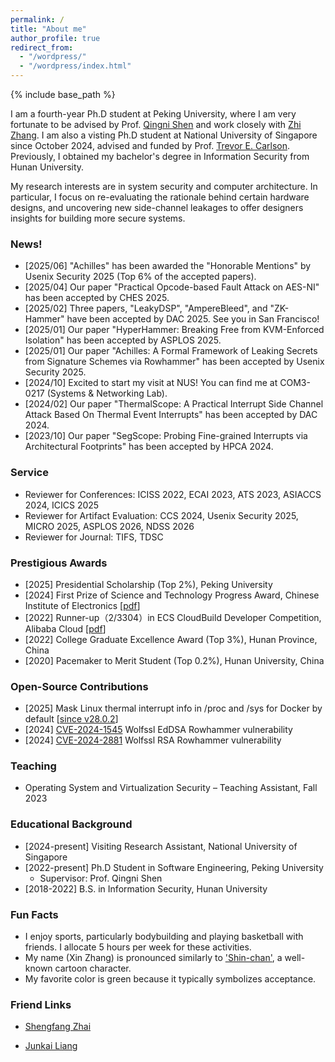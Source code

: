 ```yaml
---
permalink: /
title: "About me"
author_profile: true
redirect_from: 
  - "/wordpress/"
  - "/wordpress/index.html"
---
```


{% include base_path %}

I am a fourth-year Ph.D student at Peking University, where I am very fortunate to be advised by Prof. [Qingni Shen](https://ss.pku.edu.cn/teacherteam/teacherlist/1634-%E6%B2%88%E6%99%B4%E9%9C%93.html) and work closely with [Zhi Zhang](https://zhangzhics.github.io/). I am also a visting Ph.D student at National University of Singapore since October 2024, advised and funded by Prof. [Trevor E. Carlson](https://www.comp.nus.edu.sg/~tcarlson/). Previously, I obtained my bachelor's degree in Information Security from Hunan University.

My research interests are in system security and computer architecture. In particular, I focus on re-evaluating the rationale behind certain hardware designs, and uncovering new side-channel leakages to offer designers insights for building more secure systems. 

<!--
 For more details, you can refer to my [CV](https://zhangxin00.github.io/files/ZhangXin_CV.pdf).
I know little about other "fancy/non-fancy" and "hot/cold" areas. The only exception is that I occasionally collaborate with my friends on some cross-cutting topics that intersect with system security. -->

<!--
, where I spent two years working with Prof. [Jiliang Zhang](https://grzy.hnu.edu.cn/site/index/zhangjiliang).
<sub> **I am looking for a Visiting Student/Research Assistant position starting from 2024 Fall.** Feel free to drop me an email if you are interested in my background.
<font color="#ff0000"><b>I am expected to graduate in 2026 and am actively seeking a faculty position in the academia/university. Please feel free to contact me at zhangxin00 AT stu.pku.edu.cn</b></font>
 -->

### News!
- [2025/06] "Achilles" has been awarded the "Honorable Mentions" by Usenix Security 2025 (Top 6% of the accepted papers).
- [2025/04] Our paper "Practical Opcode-based Fault Attack on AES-NI" has been accepted by CHES 2025.
- [2025/02] Three papers, "LeakyDSP", "AmpereBleed", and "ZK-Hammer" have been accepted by DAC 2025. See you in San Francisco!
- [2025/01] Our paper "HyperHammer: Breaking Free from KVM-Enforced Isolation" has been accepted by ASPLOS 2025.
- [2025/01] Our paper "Achilles: A Formal Framework of Leaking Secrets from Signature Schemes via Rowhammer" has been accepted by Usenix Security 2025.
- [2024/10] Excited to start my visit at NUS! You can find me at COM3-0217 (Systems & Networking Lab).
- [2024/02] Our paper "ThermalScope: A Practical Interrupt Side Channel Attack Based On Thermal Event Interrupts" has been accepted by DAC 2024.
- [2023/10] Our paper "SegScope: Probing Fine-grained Interrupts via Architectural Footprints" has been accepted by HPCA 2024.

### Service
* Reviewer for Conferences: ICISS 2022, ECAI 2023, ATS 2023, ASIACCS 2024, ICICS 2025
* Reviewer for Artifact Evaluation: CCS 2024, Usenix Security 2025, MICRO 2025, ASPLOS 2026, NDSS 2026
* Reviewer for Journal: TIFS, TDSC
  
### Prestigious Awards
* [2025] Presidential Scholarship (Top 2%), Peking University
* [2024] First Prize of Science and Technology Progress Award, Chinese Institute of Electronics [[pdf](https://zhangxin00.github.io/files/prize.pdf)]
* [2022] Runner-up（2/3304）in ECS CloudBuild Developer Competition, Alibaba Cloud [[pdf](https://zhangxin00.github.io/files/ali.pdf)]
* [2022] College Graduate Excellence Award (Top 3%), Hunan Province, China
* [2020] Pacemaker to Merit Student (Top 0.2%), Hunan University, China
  
<!--* [2019] National Scholarship, China.-->
<!-- (for contributions to project "Development and Application of Secure Middleware Platform for Cloud Operating System"). -->
<!--
* [2020] Third Prize in 13th National College Student Information Security Contest (CTF Track, top 5%).-->

### Open-Source Contributions
* [2025] Mask Linux thermal interrupt info in /proc and /sys for Docker by default [[since v28.0.2](https://github.com/moby/moby/pull/49560)]
* [2024] [CVE-2024-1545](https://github.com/wolfSSL/wolfssl/blob/master/ChangeLog.md) Wolfssl EdDSA Rowhammer vulnerability
* [2024] [CVE-2024-2881](https://github.com/wolfSSL/wolfssl/blob/master/ChangeLog.md) Wolfssl RSA Rowhammer vulnerability

<!--
* <sub> [2024] CVE-2024-28285 Crypto++ Elgamal vulnerability
* <sub> [2023] CVE-2023-51939 Relic BBS vulnerability
-->

### Teaching
* Operating System and Virtualization Security – Teaching Assistant, Fall 2023

### Educational Background
* [2024-present] Visiting Research Assistant, National University of Singapore
* [2022-present] Ph.D Student in Software Engineering, Peking University
  * Supervisor: Prof. Qingni Shen
* [2018-2022] B.S. in Information Security, Hunan University  

### Fun Facts
* I enjoy sports, particularly bodybuilding and playing basketball with friends. I allocate 5 hours per week for these activities.
* My name (Xin Zhang) is pronounced similarly to ['Shin-chan'](https://en.wikipedia.org/wiki/Crayon_Shin-chan), a well-known cartoon character.
* My favorite color is green because it typically symbolizes acceptance.

### Friend Links
* [Shengfang Zhai](https://zhaisf.github.io/)

* [Junkai Liang](https://liang-junkai.github.io/)


<script type='text/javascript' id='clustrmaps' src='//cdn.clustrmaps.com/map_v2.js?cl=ffffff&w=a&t=tt&d=roOPIYhOSI6clMuqwkzlXBT7BKee-NL2r4v8oS1ini8'></script>





